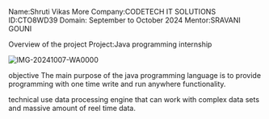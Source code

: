 Name:Shruti Vikas More
Company:CODETECH IT SOLUTIONS 
ID:CTO8WD39 
Domain: September to October 2024 Mentor:SRAVANI GOUNI

Overview of the project Project:Java programming internship

![IMG-20241007-WA0000](https://github.com/user-attachments/assets/29d8b1dd-a049-4b60-a710-a6ba71f38f06)


objective The main purpose of the java programming language is to provide programming with one time write and run anywhere functionality.

technical use data processing engine that can work with complex data sets and massive amount of reel time data.
